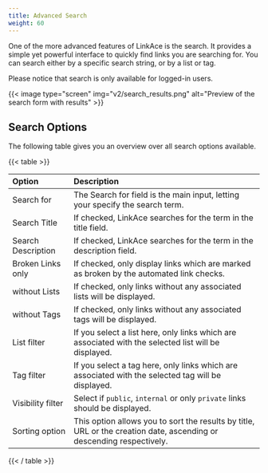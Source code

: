 ```yaml
---
title: Advanced Search
weight: 60
---
```


One of the more advanced features of LinkAce is the search. It provides a simple yet powerful interface to quickly find links you are searching for. You can search either by a specific search string, or by a list or tag.

Please notice that search is only available for logged-in users.

{{< image type="screen" img="v2/search_results.png" alt="Preview of the search form with results" >}}


## Search Options

The following table gives you an overview over all search options available.

{{< table >}}

| Option | Description |
|:------|:------------|
| Search for | The Search for field is the main input, letting your specify the search term. |
| Search Title | If checked, LinkAce searches for the term in the title field. |
| Search Description | If checked, LinkAce searches for the term in the description field. |
| Broken Links only | If checked, only display links which are marked as broken by the automated link checks. |
| without Lists | If checked, only links without any associated lists will be displayed. |
| without Tags | If checked, only links without any associated tags will be displayed. |
| List filter | If you select a list here, only links which are associated with the selected list will be displayed. |
| Tag filter | If you select a tag here, only links which are associated with the selected tag will be displayed. |
| Visibility filter | Select if `public`, `internal` or only `private` links should be displayed. |
| Sorting option | This option allows you to sort the results by title, URL or the creation date, ascending or descending respectively. |

{{< / table >}}
